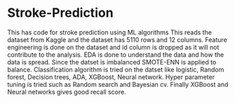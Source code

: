 # Stroke-Prediction
This has code for stroke prediction using ML algorithms
This reads the dataset from Kaggle and the dataset has 5110 rows and 12 columns.
Feature engineering is done on the dataset and id column is dropped as it will not contribute to the analysis. 
EDA is done to understand the data and how the data is spread.
Since the datset is imbalanced SMOTE-ENN is applied to balance. 
Classification algorithm is tried on the datset like logistic, Random forest, Decision trees, ADA, XGBoost, Neural network.
Hyper parameter tuning is tried such as Random search and Bayesian cv.
Finally XGBoost and Neural networks gives good recall score.
